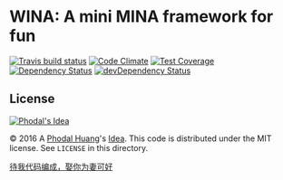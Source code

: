 # WINA: A mini MINA framework for fun

[![Travis build status](http://img.shields.io/travis/phodal/winv.svg?style=flat)](https://travis-ci.org/phodal/winv)
[![Code Climate](https://codeclimate.com/github/phodal/winv/badges/gpa.svg)](https://codeclimate.com/github/phodal/winv)
[![Test Coverage](https://codeclimate.com/github/phodal/winv/badges/coverage.svg)](https://codeclimate.com/github/phodal/winv)
[![Dependency Status](https://david-dm.org/phodal/winv.svg)](https://david-dm.org/phodal/winv)
[![devDependency Status](https://david-dm.org/phodal/winv/dev-status.svg)](https://david-dm.org/phodal/winv#info=devDependencies)

License
---

[![Phodal's Idea](http://brand.phodal.com/shields/idea-small.svg)](http://ideas.phodal.com/)

© 2016 A [Phodal Huang](https://www.phodal.com)'s [Idea](http://github.com/phodal/ideas).  This code is distributed under the MIT license. See `LICENSE` in this directory.

[待我代码编成，娶你为妻可好](http://www.xuntayizhan.com/blog/ji-ke-ai-qing-zhi-er-shi-dai-wo-dai-ma-bian-cheng-qu-ni-wei-qi-ke-hao-wan/)
